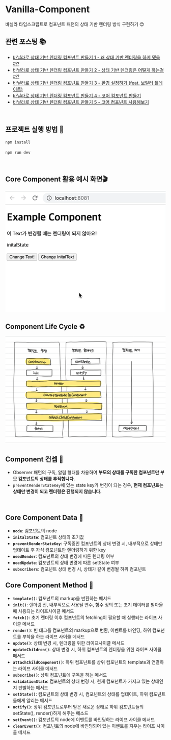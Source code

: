 # Vanilla-Component
바닐라 타입스크립트로 컴포넌트 패턴의 상태 기반 렌더링 방식 구현하기 😊

## 관련 포스팅 📚
- [바닐라로 상태 기반 렌더링 컴포넌트 만들기 1 - 왜 상태 기반 렌더링을 하게 됐을까?](https://velog.io/@surim014/vanilla1)
- [바닐라로 상태 기반 렌더링 컴포넌트 만들기 2 - 상태 기반 렌더링은 어떻게 하는걸까?](https://velog.io/@surim014/vanilla2)
- [바닐라로 상태 기반 렌더링 컴포넌트 만들기 3 - 환경 설정하기 (feat. 보일러 플레이트)](https://velog.io/@surim014/vanilla3)
- [바닐라로 상태 기반 렌더링 컴포넌트 만들기 4 - 코어 컴포넌트 만들기](https://velog.io/@surim014/vanilla4)
- [바닐라로 상태 기반 렌더링 컴포넌트 만들기 5 - 코어 컴포넌트 사용해보기](https://velog.io/@surim014/vanilla5)

<br>

## 프로젝트 실행 방법 🦾
```
npm install

npm run dev
```

<br>

## Core Component 활용 예시 화면🎬
<img src="./.github/images/example.gif">

<br>

## Component Life Cycle ♻️
<img src="./.github/images/lifecycle.jpeg">

<br>

## Component 컨셉 🧐
- Observer 패턴의 구독, 알림 형태를 차용하여 **부모의 상태를 구독한 컴포넌트만 부모 컴포넌트의 상태를 추적합니다.**
- `preventRenderStateKey`에 있는 state key가 변경이 되는 경우, **현재 컴포넌트는 상태만 변경이 되고 렌더링은 진행되지 않습니다.**

<br>

## Core Component Data 🔧
  - **`node`**: 컴포넌트의 node
  - **`initalState`**: 컴포넌트 상태의 초기값
  - **`preventRenderStateKey`**: 구독중인 컴포넌트의 상태 변경 시, 내부적으로 상태만 업데이트 후 자식 컴포넌트만 렌더링하기 위한 key
  - **`needRender`**: 컴포넌트의 상태 변경에 따른 렌더링 여부
  - **`needUpdate`**: 컴포넌트의 상태 변경에 따른 setState 여부
  - **`subscribers`**: 컴포넌트 상태 변경 시, 상태가 같이 변경될 하위 컴포넌트

## Core Component Method 🔧
  - **`template()`**: 컴포넌트의 markup을 반환하는 메서드
  - **`init()`**: 렌더링 전, 내부적으로 사용될 변수, 함수 정의 또는 초기 데이터를 받아올 때 사용되는 라이프사이클 메서드
  - **`fetch()`**: 초기 렌더링 이후 컴포넌트의 fetching이 필요할 때 실행되는 라이프 사이클 메서드
  - **`render()`**: 빈 태그를 컴포넌트의 markup으로 변환, 이벤트를 바인딩, 하위 컴포넌트를 부착을 하는 라이프 사이클 메서드
  - **`update()`**: 상태 변경 시, 렌더링을 위한 라이프사이클 메서드
  - **`updateChildren()`**: 상태 변경 시, 하위 컴포넌트의 렌더링을 위한 라이프 사이클 메서드
  - **`attachChildComponent()`**: 하위 컴포넌트를 상위 컴포넌트의 template과 연결하는 라이프 사이클 메서드
  - **`subscribe()`**: 상위 컴포넌트에 구독을 하는 메서드
  - **`validationState`**: 컴포넌트의 상태 변경 시, 현재 컴포넌트가 가지고 있는 상태인지 판별하는 메서드
  - **`setState()`**: 컴포넌트의 상태 변경 시, 컴포넌트의 상태를 업데이트, 하위 컴포넌트들에게 알리는 메서드
  - **`notify()`**: 상위 컴포넌트로부터 받은 새로운 상태로 하위 컴포넌트들의 setState(), render()하게 해주는 메소드
  - **`setEvent()`**: 컴포넌트의 node에 이벤트를 바인딩하는 라이프 사이클 메서드
  - **`clearEvent()`**: 컴포넌트의 node에 바인딩되어 있는 이벤트를 지우는 라이프 사이클 메서드